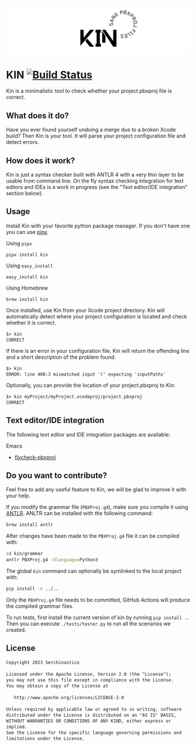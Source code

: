 ![logo][logo]

# KIN [![Build Status](https://github.com/Serchinastico/Kin/actions/workflows/python-publish.yml/badge.svg)](https://github.com/Serchinastico/Kin/releases)

Kin is a minimalistic tool to check whether your project.pbxproj file is correct.

## What does it do?

Have you ever found yourself undoing a merge due to a broken Xcode build? Then Kin is your tool. It will parse your project configuration file and detect errors.

## How does it work?

Kin is just a syntax checker built with ANTLR 4 with a very thin layer to be usable from command line. On the fly syntax checking integration for text editors and IDEs is a work in progress (see the "Text editor/IDE integration" section below).

## Usage

Install Kin with your favorite python package manager. If you don't have one you can use [pipx](https://pypa.github.io/pipx/).

Using `pipx`

```
pipx install kin
```

Using `easy_install`

```
easy_install kin
```

Using Homebrew

```
brew install kin
```

Once installed, use Kin from your Xcode project directory. Kin will automatically detect where your project configuration is located and check whether it is correct.

```
$> kin
CORRECT
```

If there is an error in your configuration file, Kin will return the offending line and a short description of the problem found.

```
$> kin
ERROR: line 400:3 mismatched input ')' expecting 'inputPaths'
```

Optionally, you can provide the location of your project.pbxproj to Kin:

```
$> kin myProject/myProject.xcodeproj/project.pbxproj
CORRECT
```

## Text editor/IDE integration

The following text editor and IDE integration packages are available:

Emacs

- [flycheck-pbxproj](https://github.com/danielmartin/flycheck-pbxproj)

## Do you want to contribute?

Feel free to add any useful feature to Kin, we will be glad to improve it with your help.

If you modify the grammar file (`PBXProj.g4`), make sure you compile it using [ANTLR](https://www.antlr.org/). ANLTR can be installed with the following command:

```bash
brew install antlr
```

After changes have been made to the `PBXProj.g4` file it can be compiled with:

```bash
cd kin/grammar
antlr PBXProj.g4 -Dlanguage=Python3
```

The global `kin` command can optionally be symlinked to the local project with:

```bash
pip install -e ../..
```

Only the `PBXProj.g4` file needs to be committed, GitHub Actions will produce the compiled grammar files.

To run tests, first install the current version of kin by running `pip install .`. Then you can execute `./tests/tester.py` to run all the scenarios we created.

## License

    Copyright 2023 Serchinastico

    Licensed under the Apache License, Version 2.0 (the "License");
    you may not use this file except in compliance with the License.
    You may obtain a copy of the License at

       http://www.apache.org/licenses/LICENSE-2.0

    Unless required by applicable law or agreed to in writing, software
    distributed under the License is distributed on an "AS IS" BASIS,
    WITHOUT WARRANTIES OR CONDITIONS OF ANY KIND, either express or implied.
    See the License for the specific language governing permissions and
    limitations under the License.

[logo]: art/logo.png

